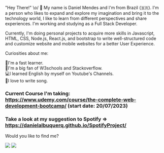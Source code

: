 "Hey There!" \o/ 👋
My name is Daniel Mendes and I'm from Brazil (🇧🇷). I'm a person who likes to expand and explore my imagination and bring it to the technology world, I like to learn from different perspectives and share experiences. I'm working and studying as a Full Stack Developer.    

Currently, I'm doing personal projects to acquire more skills in Javascript, HTML, CSS, Node.js, React.js, and bootstrap to write well-structured code and customize website and mobile websites for a better User Experience. 

Curiosities about me:

:rocket:I'm a fast learner.  
:open_file_folder:I'm a big fan of W3schools and Stackoverflow.  
:computer:I learned English by myself on Youtube's Channels.       
:pencil:I love to write song.   

   ### Current Course I'm taking: https://www.udemy.com/course/the-complete-web-development-bootcamp/ (start date: 20/07/2023)
   ### Take a look at my suggestion to Spotify => https://danielalbuquerq.github.io/SpotifyProject/

 Would you like to find me?

 <div>
  <a href="https://www.linkedin.com/in/daniel-albuquerque-0a693215a/" rel="nofollow"><img src="https://img.shields.io/badge/-LinkedIn-%230077B5?style=for-the-badge&amp;logo=linkedin&amp;logoColor=white" style="max-width: 100%;"></a>
 <a href="https://api.whatsapp.com/send?phone=5511964548597" rel="nofollow"><img src= "https://img.shields.io/badge/WhatsApp-25D366?style=for-the-badge&logo=whatsapp&logoColor=white"></a>
 </div>
